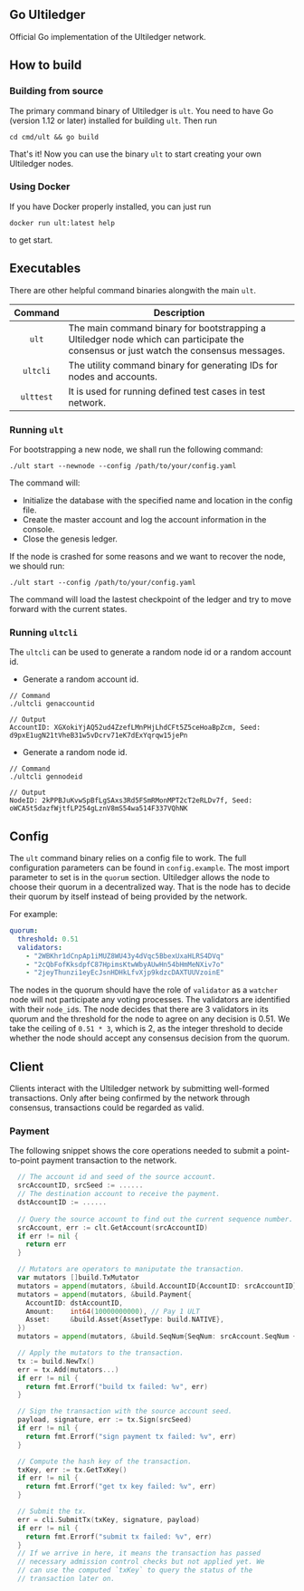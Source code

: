 ## Go Ultiledger
Official Go implementation of the Ultiledger network.

## How to build

### Building from source
The primary command binary of Ultiledger is `ult`. You need to have Go (version 1.12 or later) installed for building `ult`. Then run

```shell
cd cmd/ult && go build
```

That's it! Now you can use the binary `ult` to start creating your own Ultiledger nodes.

### Using Docker
If you have Docker properly installed, you can just run

```shell
docker run ult:latest help
```

to get start.

## Executables

There are other helpful command binaries alongwith the main `ult`.

|    Command    | Description |
| :-----------: | ----------- |
|    `ult`    | The main command binary for bootstrapping a Ultiledger node which can participate the consensus or just watch the consensus messages. |
|   `ultcli`  | The utility command binary for generating IDs for nodes and accounts. |
|   `ulttest` | It is used for running defined test cases in test network. |

### Running `ult`

For bootstrapping a new node, we shall run the following command:

```shell
./ult start --newnode --config /path/to/your/config.yaml
```

The command will:
  * Initialize the database with the specified name and location in the config file.
  * Create the master account and log the account information in the console.
  * Close the genesis ledger.

If the node is crashed for some reasons and we want to recover the node, we should run:

```shell
./ult start --config /path/to/your/config.yaml
```

The command will load the lastest checkpoint of the ledger and try to move forward with the current states.

### Running `ultcli`

The `ultcli` can be used to generate a random node id or a random account id.

* Generate a random account id.

```shell
// Command
./ultcli genaccountid

// Output
AccountID: XGXokiYjAQ52ud4ZzefLMnPHjLhdCFt5Z5ceHoaBpZcm, Seed: d9pxE1ugN21tVheB31w5vDcrv71eK7dExYqrqw15jePn
```

* Generate a random node id.

```shell
// Command
./ultcli gennodeid

// Output
NodeID: 2kPPBJuKvwSpBfLgSAxs3Rd5FSmRMonMPT2cT2eRLDv7f, Seed: oWCA5t5dazfWjtfLP254gLznV8mS54wa514F337VQhNK
```

## Config

The `ult` command binary relies on a config file to work. The full configuration parameters can be found in `config.example`.
The most import parameter to set is in the `quorum` section. Ultiledger allows the node to choose their quorum in a decentralized way.
That is the node has to decide their quorum by itself instead of being provided by the network. 

For example:

```yaml
quorum:
  threshold: 0.51
  validators:
    - "2WBKhr1dCnpAp1iMUZ8WU43y4dVqc5BbexUxaHLRS4DVq"
    - "2cQbFofKksdpfC87HpimsKtwWbyAUwHn54bHmMeNXiv7o"
    - "2jeyThunzi1eyEcJsnHDHkLfvXjp9kdzcDAXTUUVzoinE"
```

The nodes in the quorum should have the role of `validator` as a `watcher` node will not participate any voting processes. The validators are identified with their `node_id`s. The node decides that there are 3 validators in its quorum and the threshold for the node to agree on any decision is 0.51. We take the ceiling of `0.51 * 3`, which is 2,  as the integer threshold to decide whether the node should accept any consensus decision from the quorum.

## Client

Clients interact with the Ultiledger network by submitting well-formed transactions. Only after being confirmed by the network through consensus, transactions could be regarded as valid.

### Payment

The following snippet shows the core operations needed to submit a point-to-point payment transaction to the network.

```go
  // The account id and seed of the source account.
  srcAccountID, srcSeed := ......
  // The destination account to receive the payment.
  dstAccountID := ......
  
  // Query the source account to find out the current sequence number.
  srcAccount, err := clt.GetAccount(srcAccountID)
  if err != nil {
    return err
  }

  // Mutators are operators to maniputate the transaction.
  var mutators []build.TxMutator
  mutators = append(mutators, &build.AccountID{AccountID: srcAccountID})
  mutators = append(mutators, &build.Payment{
    AccountID: dstAccountID,
    Amount:    int64(10000000000), // Pay 1 ULT
    Asset:     &build.Asset{AssetType: build.NATIVE},
  })
  mutators = append(mutators, &build.SeqNum{SeqNum: srcAccount.SeqNum + 1})

  // Apply the mutators to the transaction.
  tx := build.NewTx()
  err = tx.Add(mutators...)
  if err != nil {
    return fmt.Errorf("build tx failed: %v", err)
  }

  // Sign the transaction with the source account seed.
  payload, signature, err := tx.Sign(srcSeed)
  if err != nil {
    return fmt.Errorf("sign payment tx failed: %v", err)
  }

  // Compute the hash key of the transaction.
  txKey, err := tx.GetTxKey()
  if err != nil {
    return fmt.Errorf("get tx key failed: %v", err)
  }

  // Submit the tx.
  err = cli.SubmitTx(txKey, signature, payload)
  if err != nil {
    return fmt.Errorf("submit tx failed: %v", err)
  }
  // If we arrive in here, it means the transaction has passed
  // necessary admission control checks but not applied yet. We
  // can use the computed `txKey` to query the status of the
  // transaction later on.
```
